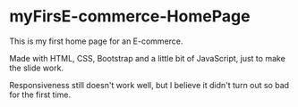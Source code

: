 # myFirsE-commerce-HomePage
This is my first home page for an E-commerce. 

Made with HTML, CSS, Bootstrap and a little bit of JavaScript, just to make the slide work. 

Responsiveness still doesn't work well, but I believe it didn't turn out so bad for the first time. 


